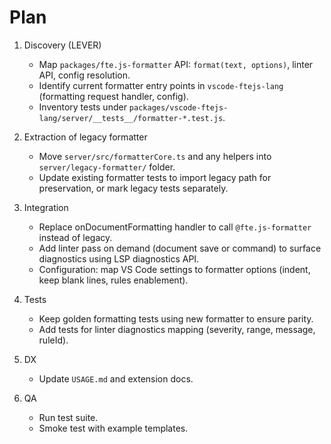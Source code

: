 # Plan

1. Discovery (LEVER)
   - Map `packages/fte.js-formatter` API: `format(text, options)`, linter API, config resolution.
   - Identify current formatter entry points in `vscode-ftejs-lang` (formatting request handler, config).
   - Inventory tests under `packages/vscode-ftejs-lang/server/__tests__/formatter-*.test.js`.

2. Extraction of legacy formatter
   - Move `server/src/formatterCore.ts` and any helpers into `server/legacy-formatter/` folder.
   - Update existing formatter tests to import legacy path for preservation, or mark legacy tests separately.

3. Integration
   - Replace onDocumentFormatting handler to call `@fte.js-formatter` instead of legacy.
   - Add linter pass on demand (document save or command) to surface diagnostics using LSP diagnostics API.
   - Configuration: map VS Code settings to formatter options (indent, keep blank lines, rules enablement).

4. Tests
   - Keep golden formatting tests using new formatter to ensure parity.
   - Add tests for linter diagnostics mapping (severity, range, message, ruleId).

5. DX
   - Update `USAGE.md` and extension docs.

6. QA
   - Run test suite.
   - Smoke test with example templates.
